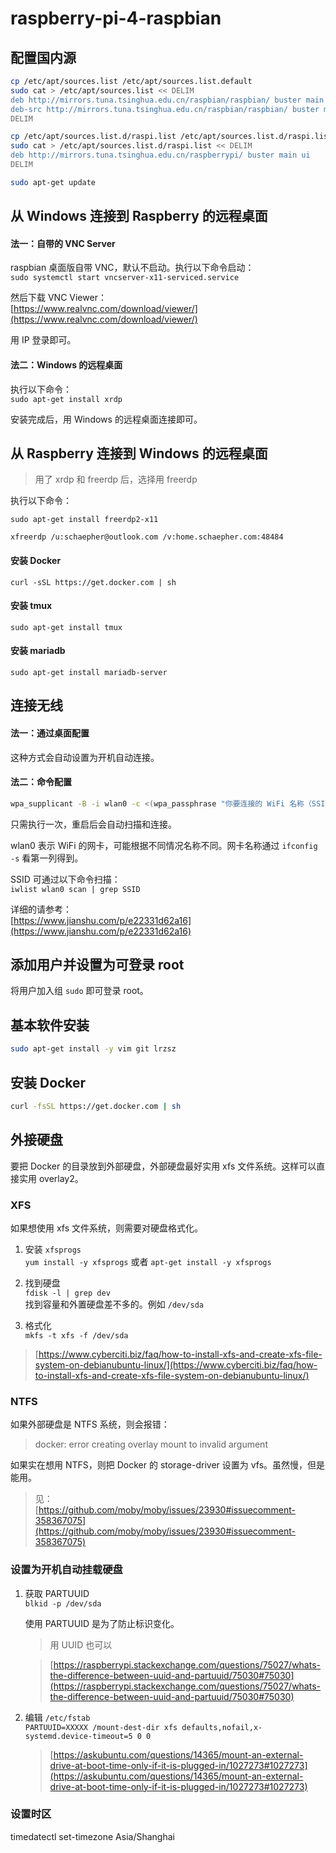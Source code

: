 # raspberry-pi-4-raspbian


## 配置国内源

```bash
cp /etc/apt/sources.list /etc/apt/sources.list.default
sudo cat > /etc/apt/sources.list << DELIM
deb http://mirrors.tuna.tsinghua.edu.cn/raspbian/raspbian/ buster main non-free contrib 
deb-src http://mirrors.tuna.tsinghua.edu.cn/raspbian/raspbian/ buster main non-free contrib
DELIM

cp /etc/apt/sources.list.d/raspi.list /etc/apt/sources.list.d/raspi.list.default
sudo cat > /etc/apt/sources.list.d/raspi.list << DELIM
deb http://mirrors.tuna.tsinghua.edu.cn/raspberrypi/ buster main ui
DELIM

sudo apt-get update
```

## 从 Windows 连接到 Raspberry 的远程桌面

#### 法一：自带的 VNC Server

raspbian 桌面版自带 VNC，默认不启动。执行以下命令启动：    
`sudo systemctl start vncserver-x11-serviced.service`

然后下载 VNC Viewer：  
[https://www.realvnc.com/download/viewer/](https://www.realvnc.com/download/viewer/)  

用 IP 登录即可。

#### 法二：Windows 的远程桌面

执行以下命令：  
`sudo apt-get install xrdp`

安装完成后，用 Windows 的远程桌面连接即可。

## 从 Raspberry 连接到 Windows 的远程桌面

> 用了 xrdp 和 freerdp 后，选择用 freerdp

执行以下命令：  

`sudo apt-get install freerdp2-x11`

`xfreerdp /u:schaepher@outlook.com /v:home.schaepher.com:48484`

#### 安装 Docker

`curl -sSL https://get.docker.com | sh`

#### 安装 tmux

`sudo apt-get install tmux`

#### 安装 mariadb

`sudo apt-get install mariadb-server`

## 连接无线

#### 法一：通过桌面配置

这种方式会自动设置为开机自动连接。

#### 法二：命令配置

```bash
wpa_supplicant -B -i wlan0 -c <(wpa_passphrase "你要连接的 WiFi 名称（SSID）" "你的密码")
```

只需执行一次，重启后会自动扫描和连接。

wlan0 表示 WiFi 的网卡，可能根据不同情况名称不同。网卡名称通过 `ifconfig -s` 看第一列得到。

SSID 可通过以下命令扫描：  
`iwlist wlan0 scan | grep SSID`

详细的请参考：  
[https://www.jianshu.com/p/e22331d62a16](https://www.jianshu.com/p/e22331d62a16)

## 添加用户并设置为可登录 root

将用户加入组 `sudo` 即可登录 root。

## 基本软件安装

```bash
sudo apt-get install -y vim git lrzsz 
```

## 安装 Docker

```bash
curl -fsSL https://get.docker.com | sh
```

## 外接硬盘

要把 Docker 的目录放到外部硬盘，外部硬盘最好实用 xfs 文件系统。这样可以直接实用 overlay2。  

### XFS

如果想使用 xfs 文件系统，则需要对硬盘格式化。  

1. 安装 `xfsprogs`     
   `yum install -y xfsprogs` 或者 `apt-get install -y xfsprogs`

2. 找到硬盘  
   `fdisk -l | grep dev`  
   找到容量和外置硬盘差不多的。例如 `/dev/sda`

3. 格式化  
   `mkfs -t xfs -f /dev/sda`

> [https://www.cyberciti.biz/faq/how-to-install-xfs-and-create-xfs-file-system-on-debianubuntu-linux/](https://www.cyberciti.biz/faq/how-to-install-xfs-and-create-xfs-file-system-on-debianubuntu-linux/)

### NTFS

如果外部硬盘是 NTFS 系统，则会报错：  
> docker: error creating overlay mount to invalid argument

如果实在想用 NTFS，则把 Docker 的 storage-driver 设置为 vfs。虽然慢，但是能用。  
> 见：  
> [https://github.com/moby/moby/issues/23930#issuecomment-358367075](https://github.com/moby/moby/issues/23930#issuecomment-358367075)

### 设置为开机自动挂载硬盘

1. 获取 PARTUUID    
   `blkid -p /dev/sda`  

   使用 PARTUUID 是为了防止标识变化。

   > 用 UUID 也可以

   > [https://raspberrypi.stackexchange.com/questions/75027/whats-the-difference-between-uuid-and-partuuid/75030#75030](https://raspberrypi.stackexchange.com/questions/75027/whats-the-difference-between-uuid-and-partuuid/75030#75030)

2. 编辑 `/etc/fstab`  
   `PARTUUID=XXXXX /mount-dest-dir xfs defaults,nofail,x-systemd.device-timeout=5 0 0`  
   > [https://askubuntu.com/questions/14365/mount-an-external-drive-at-boot-time-only-if-it-is-plugged-in/1027273#1027273](https://askubuntu.com/questions/14365/mount-an-external-drive-at-boot-time-only-if-it-is-plugged-in/1027273#1027273)

### 设置时区

timedatectl set-timezone Asia/Shanghai


